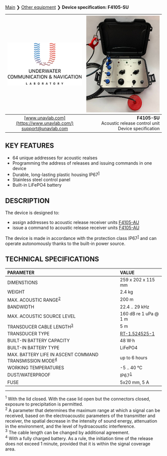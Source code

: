 [Main](/README) ❯ [Other equipment](/underwater_bespoke_systems_en) ❯ **Device specification: F4105-SU**

<div style="page-break-after: always;"></div>

| ![logo](/documentation/sm_logo.png) | ![F4105-SU](/documentation/F4105_SU.png) |
| :---: | ---: |
| [www.unavlab.com](https://www.unavlab.com/) <br/> [support@unavlab.com](mailto:support@unavlab.com) | **F4105-SU** <br/> Acoustic release control unit <br/> Device specification |

## KEY FEATURES

* 64 unique addresses for acoustic realses
* Programming the address of releases and issuing commands in one device
* Durable, long-lasting plastic housing IP67<sup>[1](#footnote1)</sup>
* Stainless steel control panel
* Built-in LiFePO4 battery

## DESCRIPTION

The device is designed to:
- assign addresses to acoustic release receiver units [F4105-AU](F4105_AU_Specification_en.md)
- issue a command to acoustic release receiver units [F4105-AU](F4105_AU_Specification_en.md)

The device is made in accordance with the protection class IP67<sup>[1](#footnote1)</sup> and can operate autonomously thanks to the built-in power source.
  
<div style="page-break-after: always;"></div>

## TECHNICAL SPECIFICATIONS

| PARAMETER | VALUE |
| :--- | :--- |
| DIMENSTIONS | 259 x 202 x 115 mm |
| WEIGHT | 2.4 kg |
| MAX. ACOUSTIC RANGE<sup>[2](#footnote2)</sup> | 200 m |
| BANDWIDTH | 22.4 .. 29 kHz | 
| MAX. ACOUSTIC SOURCE LEVEL | 160 dB re 1 uPa @ 1 m |
| TRANSDUCER CABLE LENGTH<sup>[3](#footnote3)</sup> | 5 m |
| TRANSDUCER TYPE | [RT-1.524525-1](/documentation/EN/Transducers/RT-1.524525-1_specification_en) |
| BUILT-IN BATTERY CAPACITY | 48 W·h |
| BUILT-IN BATTERY TYPE | LiFePO4 |
| MAX. BATTERY LIFE IN ASCENT COMMAND TRANSMISSION MODE<sup>[4](#footnote4)</sup> | up to 6 hours |
| WORKING TEMPERATURES | -5 .. 40 °С |
| DUST/WATERPROOF | IP67<sup>[1](#footnote1)</sup> |
| FUSE | 5х20 mm, 5 A |

<div style="page-break-after: always;"></div>

________________
<a name="footnote1"><sup>1</sup></a> With the lid closed. With the case lid open but the connectors closed, exposure to precipitation is permitted.  
<a name="footnote2"><sup>2</sup></a> A parameter that determines the maximum range at which a signal can be received, based on the electroacoustic parameters of the transmitter and receiver, the spatial decrease in the intensity of sound energy, attenuation in the environment, and the level of hydroacoustic interference.  
<a name="footnote3"><sup>3</sup></a> The cable length can be changed by additional agreement.  
<a name="footnote4"><sup>4</sup></a> With a fully charged battery. As a rule, the initiation time of the release does not exceed 1 minute, provided that it is within the signal coverage area.  

<div style="page-break-after: always;"></div>
